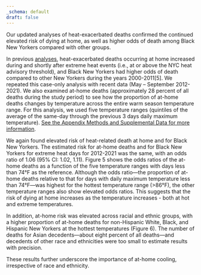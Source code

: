 ```yaml
---
_schema: default
draft: false
---
```

Our updated analyses of heat-exacerbated deaths confirmed the continued elevated risk of dying at home, as well as higher odds of death among Black New Yorkers compared with other groups.

In previous <a href="https://ehp.niehs.nih.gov/doi/10.1289/ehp.1408178" target="_blank" rel="noreferrer noopener"><u>analyses</u></a>, heat-exacerbated deaths occurring at home increased during and shortly after extreme heat events (i.e., at or above the NYC heat advisory threshold), and Black New Yorkers had higher odds of death compared to other New Yorkers during the years 2000-2011\[5\]. We repeated this case-only analysis with recent data (May – September 2012-2021). We also examined at-home deaths (approximately 28 percent of all deaths during the study period) to see how the proportion of at-home deaths changes by temperature across the entire warm season temperature range. For this analysis, we used five temperature ranges (quintiles of the average of the same-day through the previous 3 days daily maximum temperature). [See the Appendix Methods and Supplemental Data for more information](2024-Heat-Mortality-Report-Appendix.pdf).

We again found elevated risk of heat-related death at home and for Black New Yorkers. The estimated risk for at-home deaths and for Black New Yorkers for extreme heat days for 2012-2021 was the same, with an odds ratio of 1.06 (95% CI: 1.02, 1.11). Figure 5 shows the odds ratios of the at-home deaths as a function of the five temperature ranges with days less than 74°F as the reference. Although the odds ratio—the proportion of at-home deaths relative to that for days with daily maximum temperature less than 74°F—was highest for the hottest temperature range (&gt;86°F), the other temperature ranges also show elevated odds ratios. This suggests that the risk of dying at home increases as the temperature increases - both at hot and extreme temperatures.

In addition, at-home risk was elevated across racial and ethnic groups, with a higher proportion of at-home deaths for non-Hispanic White, Black, and Hispanic New Yorkers at the hottest temperatures (Figure 6). The number of deaths for Asian decedents—about eight percent of all deaths—and decedents of other race and ethnicities were too small to estimate results with precision.

These results further underscore the importance of at-home cooling, irrespective of race and ethnicity.